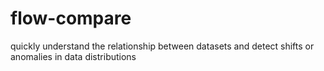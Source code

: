 # flow-compare
quickly understand the relationship between datasets and detect shifts or anomalies in data distributions
